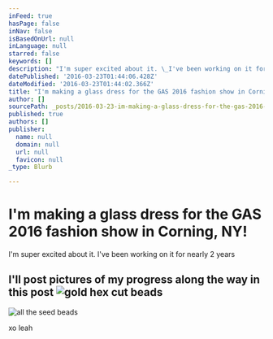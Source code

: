 ```yaml
---
inFeed: true
hasPage: false
inNav: false
isBasedOnUrl: null
inLanguage: null
starred: false
keywords: []
description: "I'm super excited about it. \_I've been working on it for nearly 2 years."
datePublished: '2016-03-23T01:44:06.428Z'
dateModified: '2016-03-23T01:44:02.366Z'
title: "I'm making a glass dress for the GAS 2016 fashion show in Corning, NY!"
author: []
sourcePath: _posts/2016-03-23-im-making-a-glass-dress-for-the-gas-2016-fashion-show-in-co.md
published: true
authors: []
publisher:
  name: null
  domain: null
  url: null
  favicon: null
_type: Blurb

---
```

# I'm making a glass dress for the GAS 2016 fashion show in Corning, NY!

I'm super excited about it.  I've been working on it for nearly 2 years

## I'll post pictures of my progress along the way in this post ![gold hex cut beads](https://s3-us-west-2.amazonaws.com/the-grid-img/p/4fa6812f51231b70a2f886a92ce7db35756e2b6b.jpg)
![all the seed beads](https://the-grid-user-content.s3-us-west-2.amazonaws.com/c61a2c4b-cd4e-43cd-96a1-01be6dffb64b.jpg)

xo leah